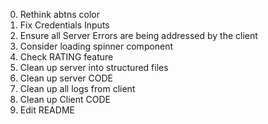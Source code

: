 0. Rethink abtns color
1. Fix Credentials Inputs
2. Ensure all Server Errors are being addressed by the client
3. Consider loading spinner component
4. Check RATING feature
5. Clean up server into structured files
6. Clean up server CODE
7. Clean up all logs from client
8. Clean up Client CODE
9. Edit README
